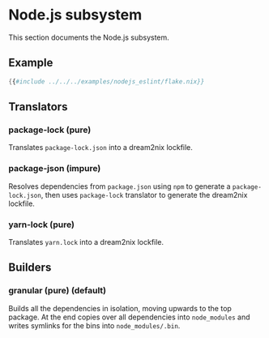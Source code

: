 # Node.js subsystem

This section documents the Node.js subsystem.

## Example

```nix
{{#include ../../../examples/nodejs_eslint/flake.nix}}
```

## Translators

### package-lock (pure)

Translates `package-lock.json` into a dream2nix lockfile.

### package-json (impure)

Resolves dependencies from `package.json` using `npm` to generate a
`package-lock.json`, then uses `package-lock` translator to generate the
dream2nix lockfile.

### yarn-lock (pure)

Translates `yarn.lock` into a dream2nix lockfile.

## Builders

### granular (pure) (default)

Builds all the dependencies in isolation, moving upwards to the top
package.
At the end copies over all dependencies into `node_modules` and writes
symlinks for the bins into `node_modules/.bin`.
